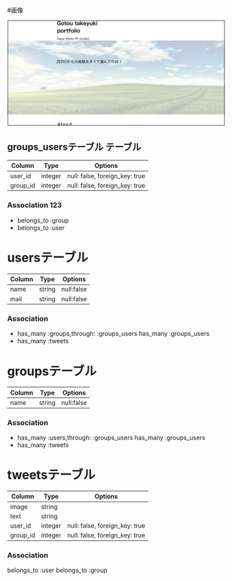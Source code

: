 #画像

![サンプル](sample.jpg)


## groups_usersテーブル  テーブル

|Column|Type|Options|
|------|----|-------|
|user_id|integer|null: false, foreign_key: true|
|group_id|integer|null: false, foreign_key: true|

### Association  123
- belongs_to :group
- belongs_to :user



# usersテーブル

|Column|Type|Options|
|------|----|-------|
|name|string|null:false|
|mail|string|null:false|




### Association
- has_many :groups,through: :groups_users
  has_many :groups_users
- has_many :tweets
  

# groupsテーブル

|Column|Type|Options|
|------|----|-------|
|name|string|null:false|

### Association
- has_many :users,through: :groups_users
  has_many :groups_users
- has_many :tweets
  




# tweetsテーブル

|Column|Type|Options|
|------|----|-------|
|image|string|
|text|string|
|user_id|integer|null: false, foreign_key: true|
|group_id|integer|null: false, foreign_key: true|

### Association
  belongs_to  :user
  belongs_to :group





